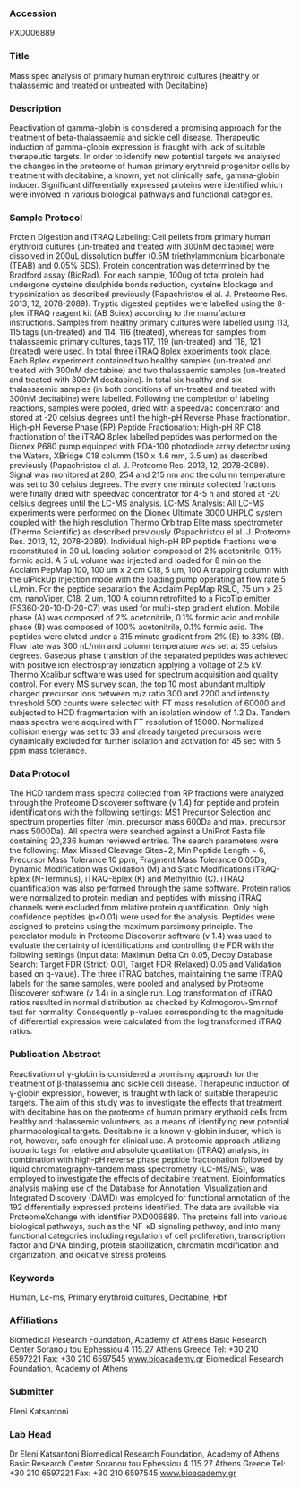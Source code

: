### Accession
PXD006889

### Title
Mass spec analysis of primary human erythroid cultures (healthy or thalassemic and treated or untreated with Decitabine)

### Description
Reactivation of gamma-globin is considered a promising approach for the treatment of beta-thalassaemia and sickle cell disease. Therapeutic induction of gamma-globin expression is fraught with lack of suitable therapeutic targets. In order to identify new potential targets we analysed the changes in the proteome of human primary erythroid progenitor cells by treatment with decitabine, a known, yet not clinically safe, gamma-globin inducer. Significant differentially expressed proteins were identified which were involved in various biological pathways and functional categories.

### Sample Protocol
Protein Digestion and iTRAQ Labeling: Cell pellets from primary human erythroid cultures (un-treated and treated with 300nM decitabine) were dissolved in 200uL dissolution buffer (0.5M triethylammonium bicarbonate (TEAB) and 0.05% SDS). Protein concentration was determined by the Bradford assay (BioRad). For each sample, 100ug of total protein had undergone cysteine disulphide bonds reduction, cysteine blockage and trypsinization as described previously (Papachristou el al. J. Proteome Res. 2013, 12, 2078-2089). Tryptic digested peptides were labelled using the 8-plex iTRAQ reagent kit (AB Sciex) according to the manufacturer instructions. Samples from healthy primary cultures were labelled using 113, 115 tags (un-treated) and 114, 116 (treated), whereas for samples from thalassaemic primary cultures, tags 117, 119 (un-treated) and 118, 121 (treated) were used. In total three iTRAQ 8plex experiments took place. Each 8plex experiment contained two healthy samples (un-treated and treated with 300nM decitabine) and two thalassaemic samples (un-treated and treated with 300nM decitabine). In total six healthy and six thalassaemic samples (in both conditions of un-treated and treated with 300nM decitabine) were labelled. Following the completion of labeling reactions, samples were pooled, dried with a speedvac concentrator and stored at -20 celsius degrees  until the high-pH Reverse Phase fractionation.  High-pH Reverse Phase (RP) Peptide Fractionation: High-pH RP C18 fractionation of the iTRAQ 8plex labelled peptides was performed on the Dionex P680 pump equipped with PDA-100 photodiode array detector using the Waters, XBridge C18 columm (150 x 4.6 mm, 3.5 um) as described previously (Papachristou el al.  J. Proteome Res. 2013, 12, 2078-2089). Signal was monitored at 280, 254 and 215 nm and the column temperature was set to 30 celsius degrees. The every one minute collected fractions were finally dried with speedvac concentrator for 4-5 h and stored at -20 celsius degrees until the LC-MS analysis.   LC-MS Analysis: All LC-MS experiments were performed on the Dionex Ultimate 3000 UHPLC system coupled with the high resolution Thermo Orbitrap Elite mass spectrometer (Thermo Scientific) as described previously (Papachristou el al. J. Proteome Res. 2013, 12, 2078-2089). Individual high-pH RP peptide fractions were reconstituted in 30 uL loading solution composed of 2% acetonitrile, 0.1% formic acid. A 5 uL volume was injected and loaded for 8 min on the Acclaim PepMap 100, 100 um x 2 cm C18, 5 um, 100 A trapping column with the ulPickUp Injection mode with the loading pump operating at flow rate 5 uL/min. For the peptide separation the Acclaim PepMap RSLC, 75 um x 25 cm, nanoViper, C18, 2 um, 100 A column retrofitted to a PicoTip emitter (FS360-20-10-D-20-C7) was used for multi-step gradient elution. Mobile phase (A) was composed of 2% acetonitrile, 0.1% formic acid and mobile phase (B) was composed of 100% acetonitrile, 0.1% formic acid. The peptides were eluted under a 315 minute gradient from 2% (B) to 33% (B). Flow rate was 300 nL/min and column temperature was set at 35 celsius degrees. Gaseous phase transition of the separated peptides was achieved with positive ion electrospray ionization applying a voltage of 2.5 kV. Thermo Xcalibur software was used for spectrum acquisition and quality control. For every MS survey scan, the top 10 most abundant multiply charged precursor ions between m/z ratio 300 and 2200 and intensity threshold 500 counts were selected with FT mass resolution of 60000 and subjected to HCD fragmentation with an isolation window of 1.2 Da. Tandem mass spectra were acquired with FT resolution of 15000. Normalized collision energy was set to 33 and already targeted precursors were dynamically excluded for further isolation and activation for 45 sec with 5 ppm mass tolerance.

### Data Protocol
The HCD tandem mass spectra collected from RP fractions were analyzed through the Proteome Discoverer software (v 1.4) for peptide and protein identifications with the following settings: MS1 Precursor Selection and spectrum properties filter (min. precursor mass 600Da and max. precursor mass 5000Da). All spectra were searched against a UniProt Fasta file containing 20,236 human reviewed entries. The search parameters were the following: Max Missed Cleavage Sites=2, Min Peptide Length = 6, Precursor Mass Tolerance 10 ppm, Fragment Mass Tolerance 0.05Da, Dynamic Modification was Oxidation (M) and Static Modifications iTRAQ-8plex (N-Terminus), iTRAQ-8plex (K) and Methylthio (C). iTRAQ quantification was also performed through the same software. Protein ratios were normalized to protein median and peptides with missing iTRAQ channels were excluded from relative protein quantification. Only high confidence peptides (p<0.01) were used for the analysis. Peptides were assigned to proteins using the maximum parsimony principle. The percolator module in Proteome Discoverer software (v 1.4) was used to evaluate the certainty of identifications and controlling the FDR with the following settings (Input data: Maximun Delta Cn 0.05, Decoy Database Search: Target FDR (Strict) 0.01, Target FDR (Relaxed) 0.05 and Validation based on q-value). The three iTRAQ batches, maintaining the same iTRAQ labels for the same samples, were pooled and analysed by Proteome Discoverer software (v 1.4) in a single run. Log transformation of iTRAQ ratios resulted in normal distribution as checked by Kolmogorov-Smirnof test for normality. Consequently p-values corresponding to the magnitude of differential expression were calculated from the log transformed iTRAQ ratios.

### Publication Abstract
Reactivation of &#x3b3;-globin is considered a promising approach for the treatment of &#x3b2;-thalassemia and sickle cell disease. Therapeutic induction of &#x3b3;-globin expression, however, is fraught with lack of suitable therapeutic targets. The aim of this study was to investigate the effects that treatment with decitabine has on the proteome of human primary erythroid cells from healthy and thalassemic volunteers, as a means of identifying new potential pharmacological targets. Decitabine is a known &#x3b3;-globin inducer, which is not, however, safe enough for clinical use. A proteomic approach utilizing isobaric tags for relative and absolute quantitation (iTRAQ) analysis, in combination with high-pH reverse phase peptide fractionation followed by liquid chromatography-tandem mass spectrometry (LC-MS/MS), was employed to investigate the effects of decitabine treatment. Bioinformatics analysis making use of the Database for Annotation, Visualization and Integrated Discovery (DAVID) was employed for functional annotation of the 192 differentially expressed proteins identified. The data are available via ProteomeXchange with identifier PXD006889. The proteins fall into various biological pathways, such as the NF-&#x3ba;B signaling pathway, and into many functional categories including regulation of cell proliferation, transcription factor and DNA binding, protein stabilization, chromatin modification and organization, and oxidative stress proteins.

### Keywords
Human, Lc-ms, Primary erythroid cultures, Decitabine, Hbf

### Affiliations
Biomedical Research Foundation, Academy of Athens Basic Research Center Soranou tou Ephessiou 4 115.27 Athens Greece Tel:         +30 210 6597221  Fax:        +30 210 6597545 www.bioacademy.gr
Biomedical Research Foundation, Academy of Athens

### Submitter
Eleni Katsantoni

### Lab Head
Dr Eleni Katsantoni
Biomedical Research Foundation, Academy of Athens Basic Research Center Soranou tou Ephessiou 4 115.27 Athens Greece Tel:         +30 210 6597221  Fax:        +30 210 6597545 www.bioacademy.gr


